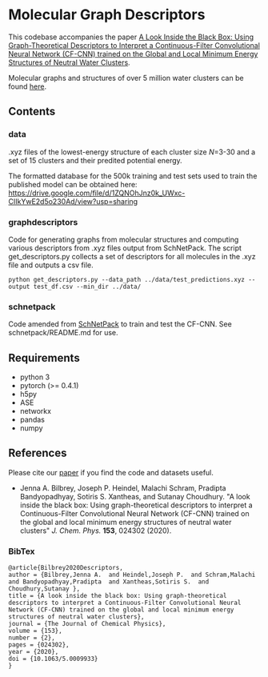 # Molecular Graph Descriptors

This codebase accompanies the paper [A Look Inside the Black Box: Using Graph-Theoretical Descriptors to Interpret a Continuous-Filter Convolutional Neural Network (CF-CNN) trained on the Global and Local Minimum Energy Structures of Neutral Water Clusters](https://aip.scitation.org/doi/10.1063/5.0009933).

Molecular graphs and structures of over 5 million water clusters can be found [here](https://sites.uw.edu/wdbase/).

## Contents

### data

.xyz files of the lowest-energy structure of each cluster size *N*=3-30 and a set of 15 clusters and their predited potential energy.

The formatted database for the 500k training and test sets used to train the published model can be obtained here: https://drive.google.com/file/d/1ZQNOhJnz0k_UWxc-CIIkYwE2d5o230Ad/view?usp=sharing

### graphdescriptors

Code for generating graphs from molecular structures and computing various descriptors from .xyz files output from SchNetPack. The script get_descriptors.py collects a set of descriptors for all molecules in the .xyz file and outputs a csv file.

```
python get_descriptors.py --data_path ../data/test_predictions.xyz --output test_df.csv --min_dir ../data/
```

### schnetpack

Code amended from [SchNetPack](https://github.com/atomistic-machine-learning/schnetpack) to train and test the CF-CNN. See schnetpack/README.md for use.

## Requirements

* python 3
* pytorch (>= 0.4.1)
* h5py
* ASE
* networkx
* pandas
* numpy

## References
Please cite our [paper](https://aip.scitation.org/doi/10.1063/5.0009933) if you find the code and datasets useful.
* Jenna A. Bilbrey, Joseph P. Heindel, Malachi Schram, Pradipta Bandyopadhyay,  Sotiris S. Xantheas, and Sutanay Choudhury. "A look inside the black box: Using graph-theoretical descriptors to interpret a Continuous-Filter Convolutional Neural Network (CF-CNN) trained on the global and local minimum energy structures of neutral water clusters" *J. Chem. Phys.* **153**, 024302 (2020).

### BibTex

```
@article{Bilbrey2020Descriptors,
author = {Bilbrey,Jenna A.  and Heindel,Joseph P.  and Schram,Malachi  and Bandyopadhyay,Pradipta  and Xantheas,Sotiris S.  and Choudhury,Sutanay },
title = {A look inside the black box: Using graph-theoretical descriptors to interpret a Continuous-Filter Convolutional Neural Network (CF-CNN) trained on the global and local minimum energy structures of neutral water clusters},
journal = {The Journal of Chemical Physics},
volume = {153},
number = {2},
pages = {024302},
year = {2020},
doi = {10.1063/5.0009933}
}
```
